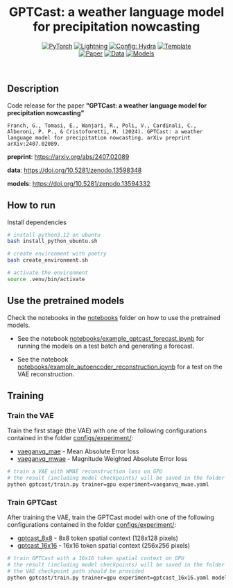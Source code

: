 <div align="center">

# GPTCast: a weather language model for precipitation nowcasting

<a href="https://pytorch.org/get-started/locally/"><img alt="PyTorch" src="https://img.shields.io/badge/PyTorch-ee4c2c?logo=pytorch&logoColor=white"></a>
<a href="https://pytorchlightning.ai/"><img alt="Lightning" src="https://img.shields.io/badge/-Lightning-792ee5?logo=pytorchlightning&logoColor=white"></a>
<a href="https://hydra.cc/"><img alt="Config: Hydra" src="https://img.shields.io/badge/Config-Hydra-89b8cd"></a>
<a href="https://github.com/ashleve/lightning-hydra-template"><img alt="Template" src="https://img.shields.io/badge/-Lightning--Hydra--Template-017F2F?style=flat&logo=github&labelColor=gray"></a><br>
[![Paper](http://img.shields.io/badge/paper-arxiv.2407.02089-B31B1B.svg)](https://arxiv.org/abs/2407.02089)
[![Data](http://img.shields.io/badge/Data-Zenodo-4b44ce.svg)](https://doi.org/10.5281/zenodo.13598348)
[![Models](http://img.shields.io/badge/Models-Zenodo-4b44ce.svg)](https://doi.org/10.5281/zenodo.13594332)

</div>

<br>

## Description

Code release for the paper <b>"GPTCast: a weather language model for precipitation nowcasting"</b>

```
Franch, G., Tomasi, E., Wanjari, R., Poli, V., Cardinali, C., Alberoni, P. P., & Cristoforetti, M. (2024). GPTCast: a weather language model for precipitation nowcasting. arXiv preprint arXiv:2407.02089.
```

<b>preprint</b>: https://arxiv.org/abs/2407.02089

<b>data</b>: https://doi.org/10.5281/zenodo.13598348

<b>models</b>: https://doi.org/10.5281/zenodo.13594332


## How to run

Install dependencies

```bash
# install python3.12 on ubuntu
bash install_python_ubuntu.sh

# create environment with poetry
bash create_environment.sh

# activate the environment
source .venv/bin/activate 
```

## Use the pretrained models

Check the notebooks in the [notebooks](notebooks/) folder on how to use the pretrained models.

- See the notebook [notebooks/example_gptcast_forecast.ipynb](notebooks/example_gptcast_forecast.ipynb) for running the models on a test batch and generating a forecast.

- See the notebook [notebooks/example_autoencoder_reconstruction.ipynb](notebooks/example_autoencoder_reconstruction.ipynb) for a test on the VAE reconstruction.

## Training

### Train the VAE
Train the first stage (the VAE) with one of the following configurations contained in the folder [configs/experiment/](configs/experiment/):
- [vaeganvq_mae](configs/experiment/vaeganvq_mae.yaml) - Mean Absolute Error loss
- [vaeganvq_mwae](configs/experiment/vaeganvq_mwae.yaml) - Magnitude Weighted Absolute Error loss

```bash
# train a VAE with WMAE reconstruction loss on GPU
# the result (including model checkpoints) will be saved in the folder `logs/train/`
python gptcast/train.py trainer=gpu experiment=vaeganvq_mwae.yaml 
```

### Train GPTCast
After training the VAE, train the GPTCast model with one of the following configurations contained in the folder [configs/experiment/](configs/experiment/):
- [gptcast_8x8](configs/experiment/gptcast_8x8.yaml) - 8x8 token spatial context (128x128 pixels)
- [gptcast_16x16](configs/experiment/gptcast_16x16.yaml) - 16x16 token spatial context (256x256 pixels)

```bash
# train GPTCast with a 16x16 token spatial context on GPU
# the result (including model checkpoints) will be saved in the folder `logs/train/`
# the VAE checkpoint path should be provided
python gptcast/train.py trainer=gpu experiment=gptcast_16x16.yaml model.first_stage.ckpt_path=<path_to_vae_checkpoint>
```
